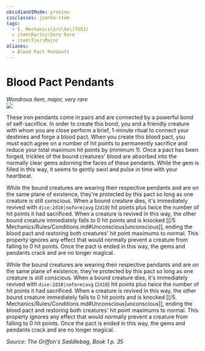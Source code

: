 ```yaml
---
obsidianUIMode: preview
cssclasses: json5e-item
tags:
  - 5. Mechanics\Src\5e\(TGS1)
  - item\Rarity\Very Rare
  - item\Tier\Major
aliases:
  - Blood Pact Pendants
---
```

# Blood Pact Pendants
*Wondrous item, major, very rare*  
![](https://raw.githubusercontent.com/TheGiddyLimit/homebrew/master/_img/TGS1/Blood-Pact-Pendants.webp#right)  


These iron pendants come in pairs and are connected by a powerful bond of self-sacrifice. In order to create this bond, you and a friendly creature with whom you are close perform a brief, 1-minute ritual to connect your destinies and forge a blood pact. When you create this blood pact, you must each agree on a number of hit points to permanently sacrifice and reduce your total maximum hit points by (minimum 1). Once a pact has been forged, trickles of the bound creatures' blood are absorbed into the normally clear gems adorning the faces of these pendants. While the gem is filled in this way, it seems to gently swirl and pulse in time with your heartbeat.

While the bound creatures are wearing their respective pendants and are on the same plane of existence, they're protected by this pact so long as one creature is still conscious. When a bound creature dies, it's immediately revived with `dice:2d10|noform|avg` (`2d10`) hit points plus twice the number of hit points it had sacrificed. When a creature is revived in this way, the other bound creature immediately falls to 0 hit points and is knocked [[/5. Mechanics/Rules/Conditions.md#Unconscious\|unconscious]], ending the blood pact and restoring both creatures' hit point maximums to normal. This property ignores any effect that would normally prevent a creature from falling to 0 hit points. Once the pact is ended in this way, the gems and pendants crack and are no longer magical.

While the bound creatures are wearing their respective pendants and are on the same plane of existence, they're protected by this pact so long as one creature is still conscious. When a bound creature dies, it's immediately revived with `dice:2d10|noform|avg` (`2d10`) hit points plus twice the number of hit points it had sacrificed. When a creature is revived in this way, the other bound creature immediately falls to 0 hit points and is knocked [[/5. Mechanics/Rules/Conditions.md#Unconscious\|unconscious]], ending the blood pact and restoring both creatures' hit point maximums to normal. This property ignores any effect that would normally prevent a creature from falling to 0 hit points. Once the pact is ended in this way, the gems and pendants crack and are no longer magical.

*Source: The Griffon's Saddlebag, Book 1 p. 35*
